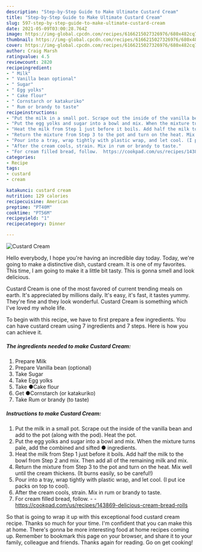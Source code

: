```yaml
---
description: "Step-by-Step Guide to Make Ultimate Custard Cream"
title: "Step-by-Step Guide to Make Ultimate Custard Cream"
slug: 597-step-by-step-guide-to-make-ultimate-custard-cream
date: 2021-05-09T03:00:28.764Z
image: https://img-global.cpcdn.com/recipes/6166215027326976/680x482cq70/custard-cream-recipe-main-photo.jpg
thumbnail: https://img-global.cpcdn.com/recipes/6166215027326976/680x482cq70/custard-cream-recipe-main-photo.jpg
cover: https://img-global.cpcdn.com/recipes/6166215027326976/680x482cq70/custard-cream-recipe-main-photo.jpg
author: Craig Marsh
ratingvalue: 4.5
reviewcount: 2820
recipeingredient:
- " Milk"
- " Vanilla bean optional"
- " Sugar"
- " Egg yolks"
- " Cake flour"
- " Cornstarch or katakuriko"
- " Rum or brandy to taste"
recipeinstructions:
- "Put the milk in a small pot. Scrape out the inside of the vanilla bean and add to the pot (along with the pod). Heat the pot."
- "Put the egg yolks and sugar into a bowl and mix. When the mixture turns pale, add the combined and sifted ● ingredients."
- "Heat the milk from Step 1 just before it boils. Add half the milk to the bowl from Step 2 and mix. Then add all of the remaining milk and mix."
- "Return the mixture from Step 3 to the pot and turn on the heat. Mix well until the cream thickens. (It burns easily, so be careful!)"
- "Pour into a tray, wrap tightly with plastic wrap, and let cool. (I put ice packs on top to cool)."
- "After the cream cools, strain. Mix in rum or brandy to taste."
- "For cream filled bread, follow.  https://cookpad.com/us/recipes/143869-delicious-cream-bread-rolls"
categories:
- Recipe
tags:
- custard
- cream

katakunci: custard cream 
nutrition: 129 calories
recipecuisine: American
preptime: "PT40M"
cooktime: "PT56M"
recipeyield: "1"
recipecategory: Dinner

---
```



![Custard Cream](https://img-global.cpcdn.com/recipes/6166215027326976/680x482cq70/custard-cream-recipe-main-photo.jpg)

Hello everybody, I hope you're having an incredible day today. Today, we're going to make a distinctive dish, custard cream. It is one of my favorites. This time, I am going to make it a little bit tasty. This is gonna smell and look delicious.

Custard Cream is one of the most favored of current trending meals on earth. It's appreciated by millions daily. It's easy, it's fast, it tastes yummy. They're fine and they look wonderful. Custard Cream is something which I've loved my whole life.




To begin with this recipe, we have to first prepare a few ingredients. You can have custard cream using 7 ingredients and 7 steps. Here is how you can achieve it.

<!--inarticleads1-->

##### The ingredients needed to make Custard Cream:

1. Prepare  Milk
1. Prepare  Vanilla bean (optional)
1. Take  Sugar
1. Take  Egg yolks
1. Take  ●Cake flour
1. Get  ●Cornstarch (or katakuriko)
1. Take  Rum or brandy (to taste)




<!--inarticleads2-->

##### Instructions to make Custard Cream:

1. Put the milk in a small pot. Scrape out the inside of the vanilla bean and add to the pot (along with the pod). Heat the pot.
1. Put the egg yolks and sugar into a bowl and mix. When the mixture turns pale, add the combined and sifted ● ingredients.
1. Heat the milk from Step 1 just before it boils. Add half the milk to the bowl from Step 2 and mix. Then add all of the remaining milk and mix.
1. Return the mixture from Step 3 to the pot and turn on the heat. Mix well until the cream thickens. (It burns easily, so be careful!)
1. Pour into a tray, wrap tightly with plastic wrap, and let cool. (I put ice packs on top to cool).
1. After the cream cools, strain. Mix in rum or brandy to taste.
1. For cream filled bread, follow. -  - https://cookpad.com/us/recipes/143869-delicious-cream-bread-rolls




So that is going to wrap it up with this exceptional food custard cream recipe. Thanks so much for your time. I'm confident that you can make this at home. There's gonna be more interesting food at home recipes coming up. Remember to bookmark this page on your browser, and share it to your family, colleague and friends. Thanks again for reading. Go on get cooking!
